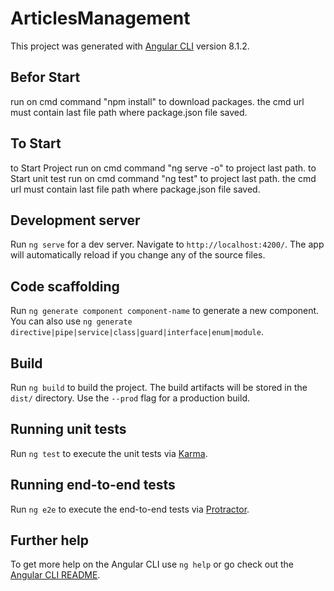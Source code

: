 
# ArticlesManagement

This project was generated with [Angular CLI](https://github.com/angular/angular-cli) version 8.1.2.

## Befor Start
run on cmd command "npm install" to download packages.
the cmd url must contain last file path where package.json file saved.

## To Start
to Start Project run on cmd command "ng serve -o" to project last path.
to Start unit test run on cmd command "ng test" to project last path.
the cmd url must contain last file path where package.json file saved.

## Development server

Run `ng serve` for a dev server. Navigate to `http://localhost:4200/`. The app will automatically reload if you change any of the source files.

## Code scaffolding

Run `ng generate component component-name` to generate a new component. You can also use `ng generate directive|pipe|service|class|guard|interface|enum|module`.

## Build

Run `ng build` to build the project. The build artifacts will be stored in the `dist/` directory. Use the `--prod` flag for a production build.

## Running unit tests

Run `ng test` to execute the unit tests via [Karma](https://karma-runner.github.io).

## Running end-to-end tests

Run `ng e2e` to execute the end-to-end tests via [Protractor](http://www.protractortest.org/).

## Further help

To get more help on the Angular CLI use `ng help` or go check out the [Angular CLI README](https://github.com/angular/angular-cli/blob/master/README.md).
